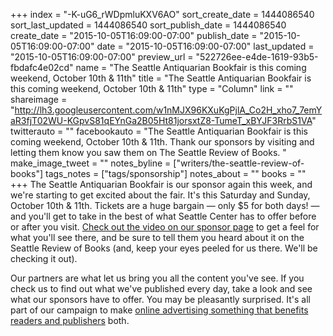 +++
index = "-K-uG6_rWDpmluKXV6AO"
sort_create_date = 1444086540
sort_last_updated = 1444086540
sort_publish_date = 1444086540
create_date = "2015-10-05T16:09:00-07:00"
publish_date = "2015-10-05T16:09:00-07:00"
date = "2015-10-05T16:09:00-07:00"
last_updated = "2015-10-05T16:09:00-07:00"
preview_url = "522726ee-e4de-1619-93b5-fbdafc4e02cd"
name = "The Seattle Antiquarian Bookfair is this coming weekend, October 10th & 11th"
title = "The Seattle Antiquarian Bookfair is this coming weekend, October 10th & 11th"
type = "Column"
link = ""
shareimage = "http://lh3.googleusercontent.com/w1nMJX96KXuKgPjlA_Co2H_xho7_7emYaR3fjT02WU-KGpvS81qEYnGa2B05Ht81jorsxtZ8-TumeT_xBYJF3RrbS1VA"
twitterauto = ""
facebookauto = "The Seattle Antiquarian Bookfair is this coming weekend, October 10th & 11th. Thank our sponsors by visiting and letting them know you saw them on The Seattle Review of Books. "
make_image_tweet = ""
notes_byline = ["writers/the-seattle-review-of-books"]
tags_notes = ["tags/sponsorship"]
notes_about = ""
books = ""
+++
The Seattle Antiquarian Bookfair is our sponsor again this week, and we're starting to get excited about the fair. It's this Saturday and Sunday, October 10th & 11th. Tickets are a huge bargain &mdash; only $5 for both days! &mdash; and you'll get to take in the best of what Seattle Center has to offer before or after you visit. [Check out the video on our sponsor page](/sponsorships) to get a feel for what you'll see there, and be sure to tell them you heard about it on the Seattle Review of Books (and, keep your eyes peeled for us there. We'll be checking it out).

Our partners are what let us bring you all the content you've see. If you check us to find out what we've published every day, take a look and see what our sponsors have to offer. You may be pleasantly surprised. It's all part of our campaign to make <a href="http://seattlereviewofbooks.com/notes/2015/08/05/help-us-make-internet-advertisements-100-percent-less-terrible/">online advertising something that benefits readers and publishers</a> both.
